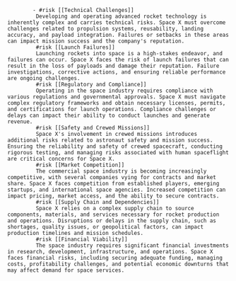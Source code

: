 			- #risk [[Technical Challenges]]
			 Developing and operating advanced rocket technology is inherently complex and carries technical risks. Space X must overcome challenges related to propulsion systems, reusability, landing accuracy, and payload integration. Failures or setbacks in these areas can impact mission success and the company's reputation.
			 #risk [[Launch Failures]]
			 Launching rockets into space is a high-stakes endeavor, and failures can occur. Space X faces the risk of launch failures that can result in the loss of payloads and damage their reputation. Failure investigations, corrective actions, and ensuring reliable performance are ongoing challenges.
			 #risk [[Regulatory and Compliance]]
			 Operating in the space industry requires compliance with various regulations and governmental approvals. Space X must navigate complex regulatory frameworks and obtain necessary licenses, permits, and certifications for launch operations. Compliance challenges or delays can impact their ability to conduct launches and generate revenue.
			 #risk [[Safety and Crewed Missions]]
			 Space X's involvement in crewed missions introduces additional risks related to astronaut safety and mission success. Ensuring the reliability and safety of crewed spacecraft, conducting rigorous testing, and managing risks associated with human spaceflight are critical concerns for Space X.
			 #risk [[Market Competition]]
			 The commercial space industry is becoming increasingly competitive, with several companies vying for contracts and market share. Space X faces competition from established players, emerging startups, and international space agencies. Increased competition can impact pricing, market access, and the ability to secure contracts.
			 #risk [[Supply Chain and Dependencies]]
			 Space X relies on a complex supply chain to source components, materials, and services necessary for rocket production and operations. Disruptions or delays in the supply chain, such as shortages, quality issues, or geopolitical factors, can impact production timelines and mission schedules.
			 #risk [[Financial Viability]]
			 The space industry requires significant financial investments in research, development, infrastructure, and operations. Space X faces financial risks, including securing adequate funding, managing costs, profitability challenges, and potential economic downturns that may affect demand for space services.



